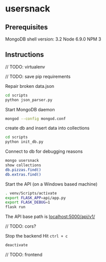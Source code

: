 # usersnack

## Prerequisites
MongoDB shell version: 3.2
Node 6.9.0
NPM 3

## Instructions

// TODO: virtualenv

// TODO: save pip requirements

Repair broken data.json
```bash
cd scripts
python json_parser.py
```

Start MongoDB daemon
```bash
mongod --config mongod.conf
```

create db and insert data into collections
```bash
cd scripts
python init_db.py
```

Connect to db for debugging reasons
```bash
mongo usersnack
show collections
db.pizzas.find()
db.extras.find()
```

Start the API (on a Windows based machine)
```bash
. venv/Scripts/activate
export FLASK_APP=api/app.py
export FLASK_DEBUG=1
flask run
```

The API base path is [localhost:5000/api/v1/](localhost:5000/api/v1/)

// TODO: cors?

Stop the backend
Hit `ctrl + c`
```bash
deactivate
```

// TODO: frontend